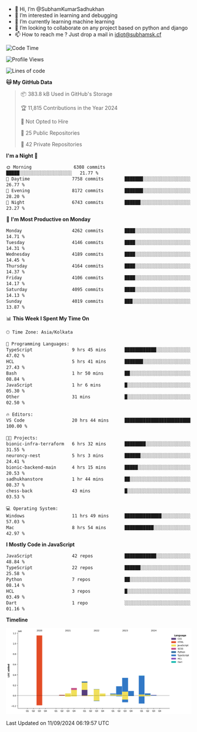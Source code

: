 - 👋 Hi, I’m @SubhamKumarSadhukhan
- 👀 I’m interested in learning and debugging
- 🌱 I’m currently learning machine learning
- 💞️ I’m looking to collaborate on any project based on python and django
- 📫 How to reach me ?
      Just drop a mail in idiot@subhamsk.cf

<!---
SubhamKumarSadhukhan/SubhamKumarSadhukhan is a ✨ special ✨ repository because its `README.md` (this file) appears on your GitHub profile.
You can click the Preview link to take a look at your changes.
--->


<!--START_SECTION:waka-->
![Code Time](http://img.shields.io/badge/Code%20Time-2%2C483%20hrs%2058%20mins-blue)

![Profile Views](http://img.shields.io/badge/Profile%20Views-1-blue)

![Lines of code](https://img.shields.io/badge/From%20Hello%20World%20I%27ve%20Written-2.9%20million%20lines%20of%20code-blue)

**🐱 My GitHub Data** 

> 📦 383.8 kB Used in GitHub's Storage 
 > 
> 🏆 11,815 Contributions in the Year 2024
 > 
> 🚫 Not Opted to Hire
 > 
> 📜 25 Public Repositories 
 > 
> 🔑 42 Private Repositories 
 > 
**I'm a Night 🦉** 

```text
🌞 Morning                6308 commits        █████░░░░░░░░░░░░░░░░░░░░   21.77 % 
🌆 Daytime                7758 commits        ███████░░░░░░░░░░░░░░░░░░   26.77 % 
🌃 Evening                8172 commits        ███████░░░░░░░░░░░░░░░░░░   28.20 % 
🌙 Night                  6743 commits        ██████░░░░░░░░░░░░░░░░░░░   23.27 % 
```
📅 **I'm Most Productive on Monday** 

```text
Monday                   4262 commits        ████░░░░░░░░░░░░░░░░░░░░░   14.71 % 
Tuesday                  4146 commits        ████░░░░░░░░░░░░░░░░░░░░░   14.31 % 
Wednesday                4189 commits        ████░░░░░░░░░░░░░░░░░░░░░   14.45 % 
Thursday                 4164 commits        ████░░░░░░░░░░░░░░░░░░░░░   14.37 % 
Friday                   4106 commits        ████░░░░░░░░░░░░░░░░░░░░░   14.17 % 
Saturday                 4095 commits        ████░░░░░░░░░░░░░░░░░░░░░   14.13 % 
Sunday                   4019 commits        ███░░░░░░░░░░░░░░░░░░░░░░   13.87 % 
```


📊 **This Week I Spent My Time On** 

```text
🕑︎ Time Zone: Asia/Kolkata

💬 Programming Languages: 
TypeScript               9 hrs 45 mins       ████████████░░░░░░░░░░░░░   47.02 % 
HCL                      5 hrs 41 mins       ███████░░░░░░░░░░░░░░░░░░   27.43 % 
Bash                     1 hr 50 mins        ██░░░░░░░░░░░░░░░░░░░░░░░   08.84 % 
JavaScript               1 hr 6 mins         █░░░░░░░░░░░░░░░░░░░░░░░░   05.30 % 
Other                    31 mins             █░░░░░░░░░░░░░░░░░░░░░░░░   02.50 % 

🔥 Editors: 
VS Code                  20 hrs 44 mins      █████████████████████████   100.00 % 

🐱‍💻 Projects: 
bionic-infra-terraform   6 hrs 32 mins       ████████░░░░░░░░░░░░░░░░░   31.55 % 
neuroncy-nest            5 hrs 3 mins        ██████░░░░░░░░░░░░░░░░░░░   24.41 % 
bionic-backend-main      4 hrs 15 mins       █████░░░░░░░░░░░░░░░░░░░░   20.53 % 
sadhukhanstore           1 hr 44 mins        ██░░░░░░░░░░░░░░░░░░░░░░░   08.37 % 
chess-back               43 mins             █░░░░░░░░░░░░░░░░░░░░░░░░   03.53 % 

💻 Operating System: 
Windows                  11 hrs 49 mins      ██████████████░░░░░░░░░░░   57.03 % 
Mac                      8 hrs 54 mins       ███████████░░░░░░░░░░░░░░   42.97 % 
```

**I Mostly Code in JavaScript** 

```text
JavaScript               42 repos            ████████████░░░░░░░░░░░░░   48.84 % 
TypeScript               22 repos            ██████░░░░░░░░░░░░░░░░░░░   25.58 % 
Python                   7 repos             ██░░░░░░░░░░░░░░░░░░░░░░░   08.14 % 
HCL                      3 repos             █░░░░░░░░░░░░░░░░░░░░░░░░   03.49 % 
Dart                     1 repo              ░░░░░░░░░░░░░░░░░░░░░░░░░   01.16 % 
```



**Timeline**

![Lines of Code chart](https://raw.githubusercontent.com/SubhamKumarSadhukhan/SubhamKumarSadhukhan/main/assets/bar_graph.png)


 Last Updated on 11/09/2024 06:19:57 UTC
<!--END_SECTION:waka-->

